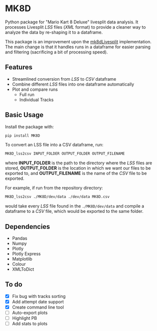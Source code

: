 # MK8D

Python package for "Mario Kart 8 Deluxe" livesplit data analysis.  It processes Livesplit *LSS* files (*XML* format) to provide a cleaner way to analyze the data by re-shaping it to a dataframe. 


This package is an improvement upon the [mk8dLivesplit](https://github.com/Chipdelmal/mk8dLivesplit) implementation. The main change is that it handles runs in a dataframe for easier parsing and filtering (sacrificing a bit of processing speed).
 
## Features

* Streamlined conversion from *LSS* to *CSV* dataframe
* Combine different *LSS* files into one dataframe automatically
* Plot and compare runs 
  * Full run
  * Individual Tracks

## Basic Usage

Install the package with:

```bash
pip install MK8D
```

To convert an LSS file into a CSV dataframe, run:

```bash
MK8D_lss2csv INPUT_FOLDER OUTPUT_FOLDER OUTPUT_FILENAME
```

where **INPUT_FOLDER** is the path to the directory where the *LSS* files are stored, **OUTPUT_FOLDER** is the location in which we want our files to be exported to, and **OUTPUT_FILENAME** is the name of the *CSV* file to be exported.

For example, if run from the repository directory:

```bash
MK8D_lss2csv ./MK8D/dev/data ./dev/data MK8D.csv
```

would take every *LSS* file found in the `./MK8D/dev/data` and compile a dataframe to a *CSV* file, which would be exported to the same folder.

## Dependencies

* Pandas
* Numpy
* Plotly
* Plotly Express
* Matplotlib
* Colour
* XMLToDict

## To do

- [x] Fix bug with tracks sorting
- [x] Add attempt date support
- [x] Create command line tool
- [ ] Auto-export plots
- [ ] Highlight PB
- [ ] Add stats to plots
